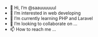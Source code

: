 - 👋 Hi, I’m @saauuuuuul
- 👀 I’m interested in web developing
- 🌱 I’m currently learning PHP and Laravel
- 💞️ I’m looking to collaborate on ...
- 📫 How to reach me ...

<!---
saauuuuuul/saauuuuuul is a ✨ special ✨ repository because its `README.md` (this file) appears on your GitHub profile.
You can click the Preview link to take a look at your changes.
--->
